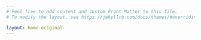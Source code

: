 ```yaml
---
# Feel free to add content and custom Front Matter to this file.
# To modify the layout, see https://jekyllrb.com/docs/themes/#overriding-theme-defaults

layout: home-original
---
```

